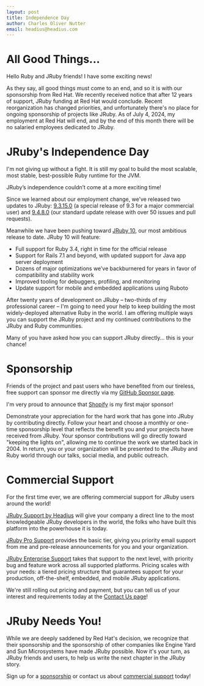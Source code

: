 ```yaml
---
layout: post
title: Independence Day
author: Charles Oliver Nutter
email: headius@headius.com
---
```


All Good Things...
==================

Hello Ruby and JRuby friends! I have some exciting news!

As they say, all good things must come to an end, and so it is with our sponsorship from Red Hat. We recently received notice that after 12 years of support, JRuby funding at Red Hat would conclude. Recent reorganization has changed priorities, and unfortunately there's no place for ongoing sponsorship of projects like JRuby. As of July 4, 2024, my employment at Red Hat will end, and by the end of this month there will be no salaried employees dedicated to JRuby.

JRuby's Independence Day
========================

I'm not giving up without a fight. It is still my goal to build the most scalable, most stable, best-possible Ruby runtime for the JVM. 

JRuby’s independence couldn’t come at a more exciting time!

Since we learned about our employment change, we’ve released two updates to JRuby: [9.3.15.0](https://www.jruby.org/2024/06/26/jruby-9-3-15-0.html) (a special release of 9.3 for a major commercial user) and [9.4.8.0](https://www.jruby.org/2024/07/02/jruby-9-4-8-0.html) (our standard update release with over 50 issues and pull requests).

Meanwhile we have been pushing toward [JRuby 10](https://github.com/jruby/jruby/milestone/95), our most ambitious release to date. JRuby 10 will feature:

* Full support for Ruby 3.4, right in time for the official release
* Support for Rails 7.1 and beyond, with updated support for Java app server deployment
* Dozens of major optimizations we’ve backburnered for years in favor of compatibility and stability work
* Improved tooling for debuggers, profiling, and monitoring
* Update support for mobile and embedded applications using Ruboto

After twenty years of development on JRuby – two-thirds of my professional career – I'm going to need your help to keep building the most widely-deployed alternative Ruby in the world. I am offering multiple ways you can support the JRuby project and my continued contributions to the JRuby and Ruby communities.

Many of you have asked how you can support JRuby directly... this is your chance!

Sponsorship
===========

Friends of the project and past users who have benefited from our tireless, free support can sponsor me directly via my [GitHub Sponsor page](https://github.com/sponsors/headius).

I'm very proud to announce that [Shopify](https://www.shopify.com/) is my first major sponsor! 

Demonstrate your appreciation for the hard work that has gone into JRuby by contributing directly. Follow your heart and choose a monthly or one-time sponsorship level that reflects the benefit you and your projects have received from JRuby. Your sponsor contributions will go directly toward "keeping the lights on", allowing me to continue the work we started back in 2004. In return, you or your organization will be presented to the JRuby and Ruby world through our talks, social media, and public outreach.

Commercial Support
==================

For the first time ever, we are offering commercial support for JRuby users around the world!

[JRuby Support by Headius](https://www.headius.com) will give your company a direct line to the most knowledgeable JRuby developers in the world, the folks who have built this platform into the powerhouse it is today.

[JRuby Pro Support](https://www.headius.com/jruby-support/pro) provides the basic tier, giving you priority email support from me and pre-release announcements for you and your organization.

[JRuby Enterprise Support](https://www.headius.com/jruby-support/enterprise) takes that support to the next level, with priority bug and feature work across all supported platforms. Pricing scales with your needs: a tiered pricing structure that guarantees support for your production, off-the-shelf, embedded, and mobile JRuby applications.

We're still rolling out pricing and payment, but you can tell us of your interest and requirements today at the [Contact Us page](https://www.headius.com/contact)!

JRuby Needs You!
================

While we are deeply saddened by Red Hat's decision, we recognize that their sponsorship and the sponsorship of other companies like Engine Yard and Sun Microsystems have made JRuby possible. Now it's your turn, as JRuby friends and users, to help us write the next chapter in the JRuby story.

Sign up for a [sponsorship](https://github.com/sponsors/headius) or contact us about [commercial support](https://www.headius.com/jruby-support) today!
